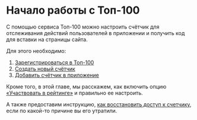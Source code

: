 # Начало работы с Toп-100

С помощью сервиса Топ-100 можно настроить счётчик для отслеживания действий пользователей в приложении и получить код для вставки на страницы сайта.

Для этого необходимо:

1. [Зарегистрироваться в Топ-100](registraciya-na-servise.md)
2. [Создать новый счётчик](sozdanie-schyotchika-top-100/)
3. [Добавить счётчик в приложение](ustanovka-schyotchika-top-100/)

Кроме того, в этой главе, мы расскажем, как включить опцию [«Участвовать в рейтинге»](nastroika-schyotchika.md) и правильно ее настроить.&#x20;

А также предоставим инструкцию, [как восстановить доступ к счетчику](vosstanovlenie-dostupa-k-schetchiku.md), если по какой-то причине вы его утратили.

